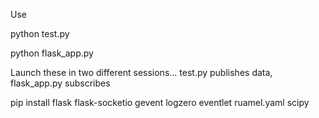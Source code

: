 Use 

python test.py

python flask_app.py


Launch these in two different sessions... test.py publishes data, flask_app.py subscribes

pip install
flask
flask-socketio
gevent
logzero
eventlet
ruamel.yaml
scipy


